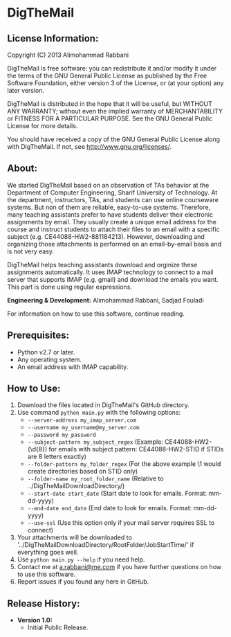 DigTheMail
==========


License Information:
--------------------------------------

Copyright (C) 2013  Alimohammad Rabbani

DigTheMail is free software: you can redistribute it and/or modify it under the terms of the GNU General Public License as published by the Free Software Foundation, either version 3 of the License, or (at your option) any later version.

DigTheMail is distributed in the hope that it will be useful, but WITHOUT ANY WARRANTY; without even the implied warranty of MERCHANTABILITY or FITNESS FOR A PARTICULAR PURPOSE.  See the GNU General Public License for more details.

You should have received a copy of the GNU General Public License along with DigTheMail. If not, see <http://www.gnu.org/licenses/>.


About:
--------------------------------------
We started DigTheMail based on an observation of TAs behavior at the Department of Computer Engineering, Sharif University of Technology. At the department, instructors, TAs, and students can use online courseware systems. But non of them are reliable, easy-to-use systems. Therefore, many teaching assistants prefer to have students deliver their electronic assignments by email. They usually create a unique email address for the course and instruct students to attach their files to an email with a specific subject (e.g. CE44088-HW2-881184213). However, downloading and organizing those attachments is performed on an email-by-email basis and is not very easy.

DigTheMail helps teaching assistants download and orginize these assignments automatically. It uses IMAP technology to connect to a mail server that supports IMAP (e.g. gmail) and download the emails you want. This part is done using regular expressions.

**Engineering & Development:** Alimohammad Rabbani, Sadjad Fouladi

For information on how to use this software, continue reading.


Prerequisites:
--------------------------------------
* Python v2.7 or later.
* Any operating system.
* An email address with IMAP capability.


How to Use:
--------------------------------------
1. Download the files located in DigTheMail's GitHub directory.
2. Use command `python main.py` with the following options:
	* `--server-address my_imap_server.com`
	* `--username my_username@my_server.com`
	* `--password my_password`
	* `--subject-pattern my_subject_regex` (Example: CE44088-HW2-(\d{8}) for emails with subject pattern: CE44088-HW2-STID if STIDs are 8 letters exactly)
	* `--folder-pattern my_folder_regex` (For the above example \1 would create directories based on STID only)
	* `--folder-name my_root_folder_name` (Relative to ../DigTheMailDownloadDirectory/)
	* `--start-date start_date` (Start date to look for emails. Format: mm-dd-yyyy)
	* `--end-date end_date` (End date to look for emails. Format: mm-dd-yyyy)
	* `--use-ssl` (Use this option only if your mail server requires SSL to connect)
3. Your attachments will be downloaded to '../DigTheMailDownloadDirectory/RootFolder/JobStartTime/' if everything goes well.
4. Use `python main.py --help` if you need help.
5. Contact me at a.rabbani@me.com if you have further questions on how to use this software.
6. Report issues if you found any here in GitHub.


Release History:
--------------------------------------
* **Version 1.0:**
    * Initial Public Release.

